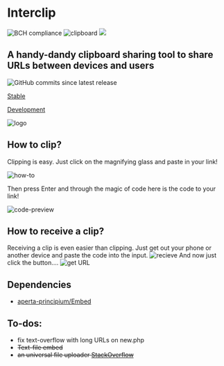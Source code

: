 # Interclip
![BCH compliance](https://bettercodehub.com/edge/badge/filiptronicek/Interclip?branch=master) ![clipboard](https://img.shields.io/badge/clipboard-copied-orange) ![](https://img.shields.io/github/repo-size/aperta-principium/Interclip)

## A handy-dandy clipboard sharing tool to share URLs between devices and users

![GitHub commits since latest release](https://img.shields.io/github/commits-since/aperta-principium/interclip/latest?style=for-the-badge)

[Stable](http://uni.hys.cz)

[Development](http://unidev.hys.cz/)


![logo](https://github.com/filiptronicek/Interclip/raw/master/img/interclip_logo.png)

## How to clip?

Clipping is easy. Just click on the magnifying glass and paste in your link!

![how-to](https://github.com/filiptronicek/Interclip/raw/master/img/interclip-home.gif)

Then press Enter and through the magic of code here is the code to your link!

![code-preview](https://s.put.re/Jwmoc8BV.png)



## How to receive a clip?
Receiving a clip is even easier than clipping. Just get out your phone or another device and paste the code into the input.
![recieve](https://s.put.re/M1jfZZRs.png)
And now just click the button....
![get URL](https://s.put.re/ZsgUEznc.35.png)

## Dependencies
- [aperta-principium/Embed](https://github.com/aperta-principium/Embed)

## To-dos:
* fix text-overflow with long URLs on new.php
* ~~Text-file embed~~
* ~~an universal file uploader [StackOverflow](https://stackoverflow.com/questions/58153921/how-can-you-upload-to-catbox-using-javascript)~~
